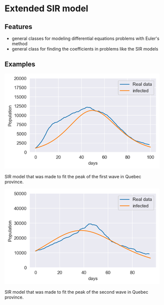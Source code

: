 # Extended SIR model

## Features
- general classes for modeling differential equations problems with Euler's method
- general class for finding the coefficients in problems like the SIR models

## Examples

![image](firstwave.png)

SIR model that was made to fit the peak of the first wave in Quebec province.

![image](secondwave.png)

SIR model that was made to fit the peak of the second wave in Quebec province.
